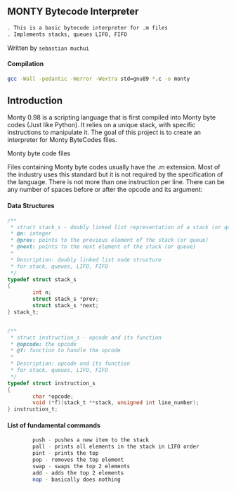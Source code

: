 ## MONTY Bytecode Interpreter

```sh
. This is a basic bytecode interpreter for .m files
. Implements stacks, queues LIFO, FIFO
```

Written by `sebastian muchui`

#### Compilation

```sh
gcc -Wall -pedantic -Werror -Wextra std=gnu89 *.c -o monty
```


## Introduction

Monty 0.98 is a scripting language that is first compiled into Monty byte codes (Just like Python). It relies on a unique stack, with specific instructions to manipulate it. The goal of this project is to create an interpreter for Monty ByteCodes files.

Monty byte code files

Files containing Monty byte codes usually have the .m extension. Most of the industry uses this standard but it is not required by the specification of the language. There is not more than one instruction per line. There can be any number of spaces before or after the opcode and its argument:

#### Data Structures

```c
/**
 * struct stack_s - doubly linked list representation of a stack (or queue)
 * @n: integer
 * @prev: points to the previous element of the stack (or queue)
 * @next: points to the next element of the stack (or queue)
 *
 * Description: doubly linked list node structure
 * for stack, queues, LIFO, FIFO
 */
typedef struct stack_s
{
        int n;
        struct stack_s *prev;
        struct stack_s *next;
} stack_t;


/**
 * struct instruction_s - opcode and its function
 * @opcode: the opcode
 * @f: function to handle the opcode
 *
 * Description: opcode and its function
 * for stack, queues, LIFO, FIFO
 */
typedef struct instruction_s
{
        char *opcode;
        void (*f)(stack_t **stack, unsigned int line_number);
} instruction_t;

```

#### List of fundamental commands

```sh
        push - pushes a new item to the stack
        pall - prints all elements in the stack in LIFO order
        pint - prints the top
        pop - removes the top element
        swap - swaps the top 2 elements
        add - adds the top 2 elements
        nop - basically does nothing
```
